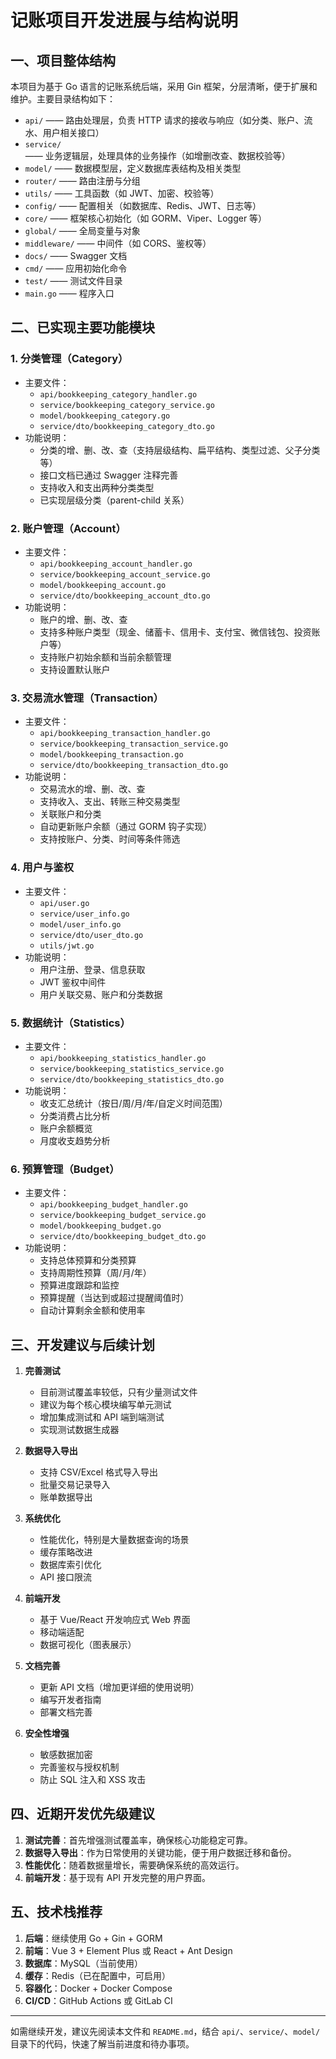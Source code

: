 # 记账项目开发进展与结构说明

## 一、项目整体结构

本项目为基于 Go 语言的记账系统后端，采用 Gin 框架，分层清晰，便于扩展和维护。主要目录结构如下：

- `api/`         —— 路由处理层，负责 HTTP 请求的接收与响应（如分类、账户、流水、用户相关接口）
- `service/`     —— 业务逻辑层，处理具体的业务操作（如增删改查、数据校验等）
- `model/`       —— 数据模型层，定义数据库表结构及相关类型
- `router/`      —— 路由注册与分组
- `utils/`       —— 工具函数（如 JWT、加密、校验等）
- `config/`      —— 配置相关（如数据库、Redis、JWT、日志等）
- `core/`        —— 框架核心初始化（如 GORM、Viper、Logger 等）
- `global/`      —— 全局变量与对象
- `middleware/`  —— 中间件（如 CORS、鉴权等）
- `docs/`        —— Swagger 文档
- `cmd/`         —— 应用初始化命令
- `test/`        —— 测试文件目录
- `main.go`      —— 程序入口

## 二、已实现主要功能模块

### 1. 分类管理（Category）
- 主要文件：
  - `api/bookkeeping_category_handler.go`
  - `service/bookkeeping_category_service.go`
  - `model/bookkeeping_category.go`
  - `service/dto/bookkeeping_category_dto.go`
- 功能说明：
  - 分类的增、删、改、查（支持层级结构、扁平结构、类型过滤、父子分类等）
  - 接口文档已通过 Swagger 注释完善
  - 支持收入和支出两种分类类型
  - 已实现层级分类（parent-child 关系）

### 2. 账户管理（Account）
- 主要文件：
  - `api/bookkeeping_account_handler.go`
  - `service/bookkeeping_account_service.go`
  - `model/bookkeeping_account.go`
  - `service/dto/bookkeeping_account_dto.go`
- 功能说明：
  - 账户的增、删、改、查
  - 支持多种账户类型（现金、储蓄卡、信用卡、支付宝、微信钱包、投资账户等）
  - 支持账户初始余额和当前余额管理
  - 支持设置默认账户

### 3. 交易流水管理（Transaction）
- 主要文件：
  - `api/bookkeeping_transaction_handler.go`
  - `service/bookkeeping_transaction_service.go`
  - `model/bookkeeping_transaction.go`
  - `service/dto/bookkeeping_transaction_dto.go`
- 功能说明：
  - 交易流水的增、删、改、查
  - 支持收入、支出、转账三种交易类型
  - 关联账户和分类
  - 自动更新账户余额（通过 GORM 钩子实现）
  - 支持按账户、分类、时间等条件筛选

### 4. 用户与鉴权
- 主要文件：
  - `api/user.go`
  - `service/user_info.go`
  - `model/user_info.go`
  - `service/dto/user_dto.go`
  - `utils/jwt.go`
- 功能说明：
  - 用户注册、登录、信息获取
  - JWT 鉴权中间件
  - 用户关联交易、账户和分类数据

### 5. 数据统计（Statistics）
- 主要文件：
  - `api/bookkeeping_statistics_handler.go`
  - `service/bookkeeping_statistics_service.go`
  - `service/dto/bookkeeping_statistics_dto.go`
- 功能说明：
  - 收支汇总统计（按日/周/月/年/自定义时间范围）
  - 分类消费占比分析
  - 账户余额概览
  - 月度收支趋势分析

### 6. 预算管理（Budget）
- 主要文件：
  - `api/bookkeeping_budget_handler.go`
  - `service/bookkeeping_budget_service.go`
  - `model/bookkeeping_budget.go`
  - `service/dto/bookkeeping_budget_dto.go`
- 功能说明：
  - 支持总体预算和分类预算
  - 支持周期性预算（周/月/年）
  - 预算进度跟踪和监控
  - 预算提醒（当达到或超过提醒阈值时）
  - 自动计算剩余金额和使用率

## 三、开发建议与后续计划

1. **完善测试**
   - 目前测试覆盖率较低，只有少量测试文件
   - 建议为每个核心模块编写单元测试
   - 增加集成测试和 API 端到端测试
   - 实现测试数据生成器

2. **数据导入导出**
   - 支持 CSV/Excel 格式导入导出
   - 批量交易记录导入
   - 账单数据导出

3. **系统优化**
   - 性能优化，特别是大量数据查询的场景
   - 缓存策略改进
   - 数据库索引优化
   - API 接口限流

4. **前端开发**
   - 基于 Vue/React 开发响应式 Web 界面
   - 移动端适配
   - 数据可视化（图表展示）

5. **文档完善**
   - 更新 API 文档（增加更详细的使用说明）
   - 编写开发者指南
   - 部署文档完善

6. **安全性增强**
   - 敏感数据加密
   - 完善鉴权与授权机制
   - 防止 SQL 注入和 XSS 攻击

## 四、近期开发优先级建议

1. **测试完善**：首先增强测试覆盖率，确保核心功能稳定可靠。
2. **数据导入导出**：作为日常使用的关键功能，便于用户数据迁移和备份。
3. **性能优化**：随着数据量增长，需要确保系统的高效运行。
4. **前端开发**：基于现有 API 开发完整的用户界面。

## 五、技术栈推荐

1. **后端**：继续使用 Go + Gin + GORM
2. **前端**：Vue 3 + Element Plus 或 React + Ant Design
3. **数据库**：MySQL（当前使用）
4. **缓存**：Redis（已在配置中，可启用）
5. **容器化**：Docker + Docker Compose
6. **CI/CD**：GitHub Actions 或 GitLab CI

---

如需继续开发，建议先阅读本文件和 `README.md`，结合 `api/`、`service/`、`model/` 目录下的代码，快速了解当前进度和待办事项。